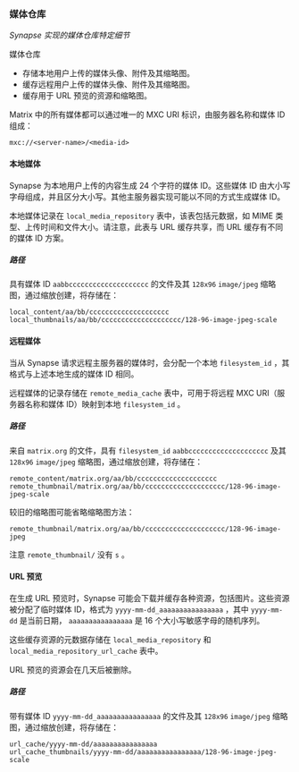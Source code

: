 ### 媒体仓库 

_Synapse 实现的媒体仓库特定细节_

媒体仓库

*   存储本地用户上传的媒体头像、附件及其缩略图。
*   缓存远程用户上传的媒体头像、附件及其缩略图。
*   缓存用于 URL 预览的资源和缩略图。

Matrix 中的所有媒体都可以通过唯一的 MXC URI 标识，由服务器名称和媒体 ID 组成：

```
mxc://<server-name>/<media-id>
```

#### 本地媒体

Synapse 为本地用户上传的内容生成 24 个字符的媒体 ID。这些媒体 ID 由大小写字母组成，并且区分大小写。其他主服务器实现可能以不同的方式生成媒体 ID。

本地媒体记录在 `local_media_repository` 表中，该表包括元数据，如 MIME 类型、上传时间和文件大小。请注意，此表与 URL 缓存共享，而 URL 缓存有不同的媒体 ID 方案。

##### 路径

具有媒体 ID `aabbcccccccccccccccccccc` 的文件及其 `128x96` `image/jpeg` 缩略图，通过缩放创建，将存储在：

```
local_content/aa/bb/cccccccccccccccccccc
local_thumbnails/aa/bb/cccccccccccccccccccc/128-96-image-jpeg-scale
```

#### 远程媒体

当从 Synapse 请求远程主服务器的媒体时，会分配一个本地 `filesystem_id` ，其格式与上述本地生成的媒体 ID 相同。

远程媒体的记录存储在 `remote_media_cache` 表中，可用于将远程 MXC URI（服务器名称和媒体 ID）映射到本地 `filesystem_id` 。

##### 路径

来自 `matrix.org` 的文件，具有 `filesystem_id` `aabbcccccccccccccccccccc` 及其 `128x96` `image/jpeg` 缩略图，通过缩放创建，将存储在：

```
remote_content/matrix.org/aa/bb/cccccccccccccccccccc
remote_thumbnail/matrix.org/aa/bb/cccccccccccccccccccc/128-96-image-jpeg-scale
```

较旧的缩略图可能省略缩略图方法：

```
remote_thumbnail/matrix.org/aa/bb/cccccccccccccccccccc/128-96-image-jpeg
```

注意 `remote_thumbnail/` 没有 `s` 。

#### URL 预览

在生成 URL 预览时，Synapse 可能会下载并缓存各种资源，包括图片。这些资源被分配了临时媒体 ID，格式为 `yyyy-mm-dd_aaaaaaaaaaaaaaaa` ，其中 `yyyy-mm-dd` 是当前日期， `aaaaaaaaaaaaaaaa` 是 16 个大小写敏感字母的随机序列。

这些缓存资源的元数据存储在 `local_media_repository` 和 `local_media_repository_url_cache` 表中。

URL 预览的资源会在几天后被删除。

##### 路径

带有媒体 ID `yyyy-mm-dd_aaaaaaaaaaaaaaaa` 的文件及其 `128x96` `image/jpeg` 缩略图，通过缩放创建，将存储在：

```
url_cache/yyyy-mm-dd/aaaaaaaaaaaaaaaa
url_cache_thumbnails/yyyy-mm-dd/aaaaaaaaaaaaaaaa/128-96-image-jpeg-scale
```